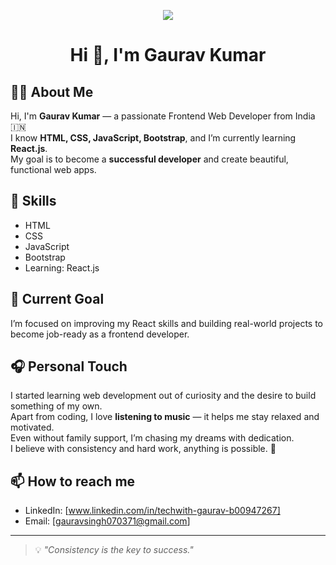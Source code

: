 <!-- Banner Image -->
<p align="center">
  <img src="https://th.bing.com/th/id/OIP.6jB65BtSCnwg4TTJXUhWGwHaDe?w=349&h=164&c=7&r=0&o=5&dpr=1.3&pid=1.7" />
</p>

<h1 align="center">Hi 👋, I'm Gaurav Kumar</h1>

## 🙋‍♂️ About Me

Hi, I'm **Gaurav Kumar** — a passionate Frontend Web Developer from India 🇮🇳  
I know **HTML, CSS, JavaScript, Bootstrap**, and I’m currently learning **React.js**.  
My goal is to become a **successful developer** and create beautiful, functional web apps.

## 🌟 Skills

- HTML  
- CSS  
- JavaScript  
- Bootstrap  
- Learning: React.js  

## 🎯 Current Goal

I’m focused on improving my React skills and building real-world projects to become job-ready as a frontend developer.

## 🎧 Personal Touch

I started learning web development out of curiosity and the desire to build something of my own.  
Apart from coding, I love **listening to music** — it helps me stay relaxed and motivated.  
Even without family support, I’m chasing my dreams with dedication.  
I believe with consistency and hard work, anything is possible. 💪

## 📫 How to reach me

- LinkedIn: [www.linkedin.com/in/techwith-gaurav-b00947267]
- Email: [gauravsingh070371@gmail.com]

---

> 💡 _"Consistency is the key to success."_  
